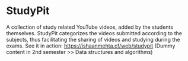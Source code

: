 # StudyPit
 A collection of study related YouTube videos, added by the students themselves. StudyPit categorizes the videos submitted according to the subjects, thus facilitating the sharing of videos and studying during the exams.
 See it in action: https://ishaanmehta.cf/web/studypit
 (Dummy content in 2nd semester >> Data structures and algorithms)
 